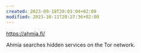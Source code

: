 ```yaml
---
created: 2023-09-18T20:03:04+02:00
modified: 2023-10-11T20:27:36+02:00
---
```


<https://ahmia.fi/>

Ahmia searches hidden services on the Tor network.
